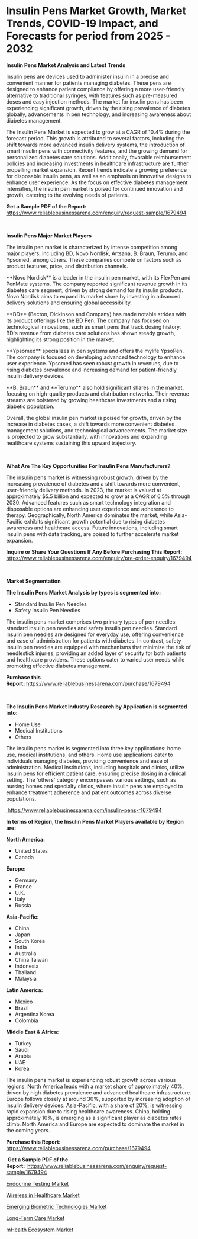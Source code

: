 <p><h1>Insulin Pens Market Growth, Market Trends, COVID-19 Impact, and Forecasts for period from 2025 - 2032</h1></p><p><strong>Insulin Pens Market Analysis and Latest Trends</strong></p>
<p><p>Insulin pens are devices used to administer insulin in a precise and convenient manner for patients managing diabetes. These pens are designed to enhance patient compliance by offering a more user-friendly alternative to traditional syringes, with features such as pre-measured doses and easy injection methods. The market for insulin pens has been experiencing significant growth, driven by the rising prevalence of diabetes globally, advancements in pen technology, and increasing awareness about diabetes management.</p><p>The Insulin Pens Market is expected to grow at a CAGR of 10.4% during the forecast period. This growth is attributed to several factors, including the shift towards more advanced insulin delivery systems, the introduction of smart insulin pens with connectivity features, and the growing demand for personalized diabetes care solutions. Additionally, favorable reimbursement policies and increasing investments in healthcare infrastructure are further propelling market expansion. Recent trends indicate a growing preference for disposable insulin pens, as well as an emphasis on innovative designs to enhance user experience. As the focus on effective diabetes management intensifies, the insulin pen market is poised for continued innovation and growth, catering to the evolving needs of patients.</p></p>
<p><strong>Get a Sample PDF of the Report:&nbsp;</strong> <a href="https://www.reliablebusinessarena.com/enquiry/request-sample/1679494?utm_campaign=2033&utm_medium=2&utm_source=Github&utm_content=ia&utm_term=03032025&utm_id=insulin-pens">https://www.reliablebusinessarena.com/enquiry/request-sample/1679494</a></p>
<p>&nbsp;</p>
<p><strong>Insulin Pens Major Market Players</strong></p>
<p><p>The insulin pen market is characterized by intense competition among major players, including BD, Novo Nordisk, Artsana, B. Braun, Terumo, and Ypsomed, among others. These companies compete on factors such as product features, price, and distribution channels.</p><p>**Novo Nordisk** is a leader in the insulin pen market, with its FlexPen and PenMate systems. The company reported significant revenue growth in its diabetes care segment, driven by strong demand for its insulin products. Novo Nordisk aims to expand its market share by investing in advanced delivery solutions and ensuring global accessibility.</p><p>**BD** (Becton, Dickinson and Company) has made notable strides with its product offerings like the BD Pen. The company has focused on technological innovations, such as smart pens that track dosing history. BD's revenue from diabetes care solutions has shown steady growth, highlighting its strong position in the market.</p><p>**Ypsomed** specializes in pen systems and offers the mylife YpsoPen. The company is focused on developing advanced technology to enhance user experience. Ypsomed has seen robust growth in revenues, due to rising diabetes prevalence and increasing demand for patient-friendly insulin delivery devices.</p><p>**B. Braun** and **Terumo** also hold significant shares in the market, focusing on high-quality products and distribution networks. Their revenue streams are bolstered by growing healthcare investments and a rising diabetic population.</p><p>Overall, the global insulin pen market is poised for growth, driven by the increase in diabetes cases, a shift towards more convenient diabetes management solutions, and technological advancements. The market size is projected to grow substantially, with innovations and expanding healthcare systems sustaining this upward trajectory.</p></p>
<p>&nbsp;</p>
<p><strong>What Are The Key Opportunities For Insulin Pens Manufacturers?</strong></p>
<p><p>The insulin pens market is witnessing robust growth, driven by the increasing prevalence of diabetes and a shift towards more convenient, user-friendly delivery methods. In 2023, the market is valued at approximately $5.5 billion and expected to grow at a CAGR of 6.5% through 2030. Advanced features such as smart technology integration and disposable options are enhancing user experience and adherence to therapy. Geographically, North America dominates the market, while Asia-Pacific exhibits significant growth potential due to rising diabetes awareness and healthcare access. Future innovations, including smart insulin pens with data tracking, are poised to further accelerate market expansion.</p></p>
<p><strong>Inquire or Share Your Questions If Any Before Purchasing This Report:</strong> <a href="https://www.reliablebusinessarena.com/enquiry/pre-order-enquiry/1679494?utm_campaign=2033&utm_medium=2&utm_source=Github&utm_content=ia&utm_term=03032025&utm_id=insulin-pens">https://www.reliablebusinessarena.com/enquiry/pre-order-enquiry/1679494</a></p>
<p>&nbsp;</p>
<p><strong>Market Segmentation</strong></p>
<p><strong>The Insulin Pens Market Analysis by types is segmented into:</strong></p>
<p><ul><li>Standard Insulin Pen Needles</li><li>Safety Insulin Pen Needles</li></ul></p>
<p><p>The insulin pens market comprises two primary types of pen needles: standard insulin pen needles and safety insulin pen needles. Standard insulin pen needles are designed for everyday use, offering convenience and ease of administration for patients with diabetes. In contrast, safety insulin pen needles are equipped with mechanisms that minimize the risk of needlestick injuries, providing an added layer of security for both patients and healthcare providers. These options cater to varied user needs while promoting effective diabetes management.</p></p>
<p><strong>Purchase this Report:&nbsp;</strong><a href="https://www.reliablebusinessarena.com/purchase/1679494?utm_campaign=2033&utm_medium=2&utm_source=Github&utm_content=ia&utm_term=03032025&utm_id=insulin-pens">https://www.reliablebusinessarena.com/purchase/1679494</a></p>
<p>&nbsp;</p>
<p><strong>The Insulin Pens Market Industry Research by Application is segmented into:</strong></p>
<p><ul><li>Home Use</li><li>Medical Institutions</li><li>Others</li></ul></p>
<p><p>The insulin pens market is segmented into three key applications: home use, medical institutions, and others. Home use applications cater to individuals managing diabetes, providing convenience and ease of administration. Medical institutions, including hospitals and clinics, utilize insulin pens for efficient patient care, ensuring precise dosing in a clinical setting. The 'others' category encompasses various settings, such as nursing homes and specialty clinics, where insulin pens are employed to enhance treatment adherence and patient outcomes across diverse populations.</p></p>
<p><a href="https://www.reliablebusinessarena.com/insulin-pens-r1679494?utm_campaign=2033&utm_medium=2&utm_source=Github&utm_content=ia&utm_term=03032025&utm_id=insulin-pens">&nbsp;https://www.reliablebusinessarena.com/insulin-pens-r1679494</a></p>
<p><strong>In terms of Region, the Insulin Pens Market Players available by Region are:</strong></p>
<p>
    <p> <strong> North America: </strong>
        <ul>
            <li>United States</li>
            <li>Canada</li>
        </ul>
        </p> 
    <p> <strong> Europe: </strong>
        <ul>
            <li>Germany</li>
            <li>France</li>
            <li>U.K.</li>
            <li>Italy</li>
            <li>Russia</li>
        </ul>
        </p> 
    <p> <strong> Asia-Pacific: </strong>
        <ul>
            <li>China</li>
            <li>Japan</li>
            <li>South Korea</li>
            <li>India</li>
            <li>Australia</li>
            <li>China Taiwan</li>
            <li>Indonesia</li>
            <li>Thailand</li>
            <li>Malaysia</li>
        </ul>
        </p> 
    <p> <strong> Latin America: </strong>
        <ul>
            <li>Mexico</li>
            <li>Brazil</li>
            <li>Argentina Korea</li>
            <li>Colombia</li>
        </ul>
        </p> 
    <p> <strong> Middle East & Africa: </strong>
        <ul>
            <li>Turkey</li>
            <li>Saudi</li>
            <li>Arabia</li>
            <li>UAE</li>
            <li>Korea</li>
        </ul>
    </p>
    </p>
<p><p>The insulin pens market is experiencing robust growth across various regions. North America leads with a market share of approximately 40%, driven by high diabetes prevalence and advanced healthcare infrastructure. Europe follows closely at around 30%, supported by increasing adoption of insulin delivery devices. Asia-Pacific, with a share of 20%, is witnessing rapid expansion due to rising healthcare awareness. China, holding approximately 10%, is emerging as a significant player as diabetes rates climb. North America and Europe are expected to dominate the market in the coming years.</p></p>
<p><strong>Purchase this Report: </strong><a href="https://www.reliablebusinessarena.com/purchase/1679494?utm_campaign=2033&utm_medium=2&utm_source=Github&utm_content=ia&utm_term=03032025&utm_id=insulin-pens">https://www.reliablebusinessarena.com/purchase/1679494</a></p>
<p>&nbsp;<strong>Get a Sample PDF of the Report:&nbsp;&nbsp;</strong><a href="https://www.reliablebusinessarena.com/enquiry/request-sample/1679494?utm_campaign=2033&utm_medium=2&utm_source=Github&utm_content=ia&utm_term=03032025&utm_id=insulin-pens">https://www.reliablebusinessarena.com/enquiry/request-sample/1679494</a></p>
<p><strong></strong></p>
<p><p><a href="https://github.com/tamvrosiya/Market-Research-Report-List-6/blob/main/endocrine-testing-market.md?utm_campaign=2033&utm_medium=2&utm_source=Github&utm_content=ia&utm_term=03032025&utm_id=insulin-pens">Endocrine Testing Market</a></p><p><a href="https://github.com/nwokechock6s/Market-Research-Report-List-1/blob/main/wireless-in-healthcare-market.md?utm_campaign=2033&utm_medium=2&utm_source=Github&utm_content=ia&utm_term=03032025&utm_id=insulin-pens">Wireless in Healthcare Market</a></p><p><a href="https://github.com/pizolina/Market-Research-Report-List-7/blob/main/emerging-biometric-technologies-market.md?utm_campaign=2033&utm_medium=2&utm_source=Github&utm_content=ia&utm_term=03032025&utm_id=insulin-pens">Emerging Biometric Technologies Market</a></p><p><a href="https://github.com/SanjidaKhan901/Market-Research-Report-List-1/blob/main/long-term-care-market.md?utm_campaign=2033&utm_medium=2&utm_source=Github&utm_content=ia&utm_term=03032025&utm_id=insulin-pens">Long-Term Care Market</a></p><p><a href="https://github.com/aiamekar/Market-Research-Report-List-1/blob/main/mhealth-ecosystem-market.md?utm_campaign=2033&utm_medium=2&utm_source=Github&utm_content=ia&utm_term=03032025&utm_id=insulin-pens">mHealth Ecosystem Market</a></p></p>